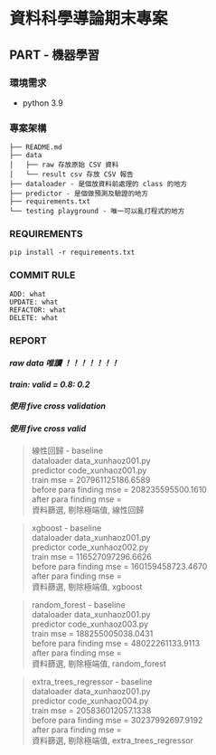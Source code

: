 # 資料科學導論期末專案
## PART - 機器學習

### 環境需求
* python 3.9

### 專案架構
```
├── README.md
├── data 
│   ├── raw 存放原始 CSV 資料
│   └── result csv 存放 CSV 報告
├── dataloader - 是個放資料前處理的 class 的地方
├── predictor - 是個做預測及驗證的地方
├── requirements.txt
└── testing playground - 唯一可以亂打程式的地方

```

### REQUIREMENTS
```shell
pip install -r requirements.txt
```

### COMMIT RULE
```
ADD: what
UPDATE: what
REFACTOR: what
DELETE: what
```


### REPORT
#### **_raw data 唯讀 ！！！！！！！_**
#### **_train: valid = 0.8: 0.2_**
#### **_使用 five cross validation_**
#### **_使用 five cross valid_**

> 線性回歸 - baseline \
> dataloader data_xunhaoz001.py \
> predictor code_xunhaoz001.py \
> train mse = 207961125186.6589 \
> before para finding mse = 208235595500.1610 \
> after para finding mse =  \
> 資料篩選, 剔除極端值, 線性回歸

> xgboost - baseline \
> dataloader data_xunhaoz001.py \
> predictor code_xunhaoz002.py \
> train mse = 116527097296.6626 \
> before para finding mse = 160159458723.4670 \
> after para finding mse =  \
> 資料篩選, 剔除極端值, xgboost

> random_forest - baseline \
> dataloader data_xunhaoz001.py \
> predictor code_xunhaoz003.py \
> train mse = 188255005038.0431 \
> before para finding mse = 48022261133.9113 \
> after para finding mse =  \
> 資料篩選, 剔除極端值, random_forest

> extra_trees_regressor - baseline \
> dataloader data_xunhaoz001.py \
> predictor code_xunhaoz004.py \
> train mse = 205836012057.1338 \
> before para finding mse = 30237992697.9192 \
> after para finding mse =  \
> 資料篩選, 剔除極端值, extra_trees_regressor